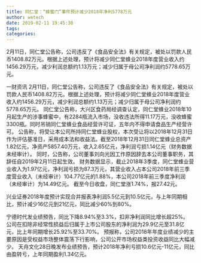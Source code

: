 ```yaml
---
title: 同仁堂：“蜂蜜门”事件预计减少2018年净利5778万元
author: wetech
date: 2019-02-11 19:45:38
tags: 
categories: 
---
```

2月11日，同仁堂公告称，公司违反了《食品安全法》有关规定，被处以罚款人民币1408.82万元。根据上述处理，预计将减少同仁堂蜂业2018年度营业收入约1456.29万元，减少利润总额约1.13万元；减少归属于母公司净利润约5778.65万元。
<!-- more -->
一财资讯
2月11日，同仁堂公告称，公司违反了《食品安全法》有关规定，被处以罚款人民币1408.82万元。根据上述处理，预计将减少同仁堂蜂业2018年度营业收入约1456.29万元，减少利润总额约1.13万元；减少归属于母公司净利润约5778.65万元。
同仁堂公告称，大兴区食药局经调查认定，同仁堂蜂业2018年10月起生产的涉事蜂蜜中，有2284瓶流入市场，没收违法所得11.17万元，没收蜂蜜3300瓶。同时吊销同仁堂蜂业食品经营许可证，五年内不得申请食品生产经营许可。
公告称，将受让本公司所持同仁堂蜂业股权，本次受让将以2018年12月31日作为评估基准日，采用成本法和收益法。截至2018年12月31日同仁堂蜂业总资产1.82亿元，净资产5857.40万元，收入2.65亿元，净利润亏损1.14亿元（财务数据未经审计）。
同时，公告称，公司董事刘向光因工作原因辞去本公司董事职务，其辞任自2019年2月11日起生效。
财务数据显示，截止2018年3季度，同仁堂蜂业营业收入为1.97亿元，净利润亏损为87.3万元，其营业收入占本公司2018年前三季度营业收入（未经审计）104.77亿元的1.88%，本公司2018年前三季度净利润（未经审计）为14.49亿元。
截至今日收盘，同仁堂涨1.74%，报27.42元。
 
 
兴业证券2018年度预计实现合并报表净利润5.5亿元到10.5亿元，与上年同期相比，预计减少16亿元到21亿元，同比减少60%到80%。
宁德时代发业绩预告，同比下降8.94%至3.3%，扣非净利润同比增长超25%。
公司在扣除非经常性损益后归属于上市公司股东的净利润为29.9亿元至31.8亿元，比上年同期增长25.92%至33.70%。
预报称，公司2018年年度业绩减少的主要原因是受权益市场整体震荡下行影响，公司公开市场权益类投资收益同比大幅减少。
天舟文化28日晚发布业绩预告，预计2018年净利亏损10.6亿元-11亿元，同比由盈转亏，上年同期盈利1.34亿元。
